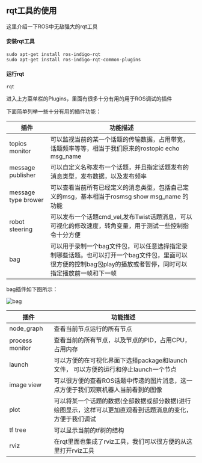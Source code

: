 ## rqt工具的使用

这里介绍一下ROS中无敌强大的rqt工具

#### 安装rqt工具
```
sudo apt-get install ros-indigo-rqt
sudo apt-get install ros-indigo-rqt-common-plugins
```
#### 运行rqt
```
rqt
```
进入上方菜单栏的Plugins，里面有很多十分有用的用于ROS调试的插件

下面简单列举一些十分有用的插件功能：

插件|功能描述
---|----|
topics monitor |可以监视当前的某一个话题的传输数据，占用带宽，话题频率等等，相当于我们原来的rostopic echo msg_name
message publisher|可以自定义名称发布一个话题，并且指定话题发布的消息类型，发布数据，以及发布频率
message type brower  | 可以查看当前所有已经定义的消息类型，包括自己定义的msg，基本相当于rosmsg show msg_name 的功能    |
robot steering  | 可以发布一个话题cmd_vel,发布Twist话题消息，可以可视化的修改速度，转角变量，用于测试一些控制指令十分方便
bag  | 可以用于录制一个bag文件包，可以任意选择指定录制哪些话题。也可以打开一个bag文件包，里面可以很方便的控制bag包play的播放或者暂停，同时可以指定播放前一帧和下一帧

bag插件如下图所示：

![bag](./pictures/bag.png)

插件|功能描述
---|----|
node_graph  |  查看当前节点运行的所有节点 |
process monitor | 查看当前的所有节点，以及节点的PID，占用CPU，占用内存  |
launch  |  可以方便的在可视化界面下选择package和launch文件， 可以方便的运行和停止launch一个节点
image view| 可以很方便的查看ROS话题中传递的图片消息，这一点方便于我们观察机器人当前看到的图像
plot  | 可以将某一个话题的数据(全部数据或部分数据)进行绘图显示，这样可以更加直观看到话题消息的变化，方便于我们调试
tf tree  | 可以显示当前的tf树的结构
rviz  | 在rqt里面也集成了rviz工具，我们可以很方便的从这里打开rviz工具
